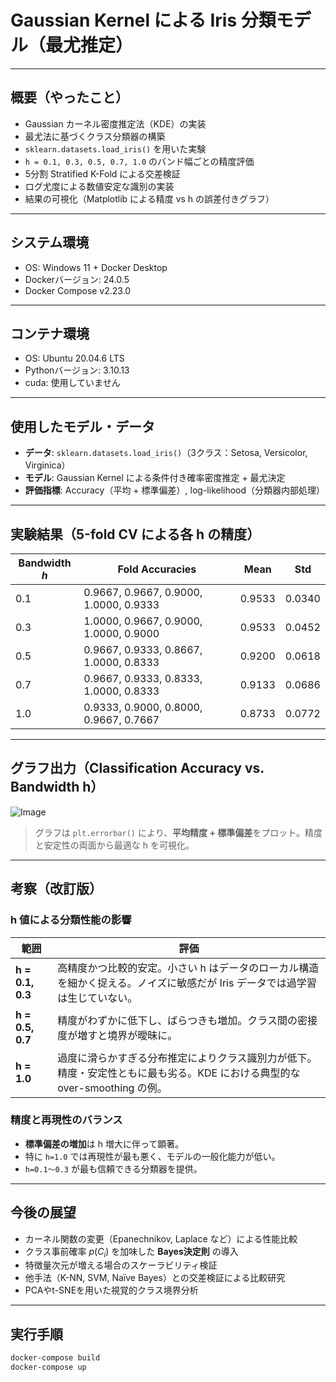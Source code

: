 # Gaussian Kernel による Iris 分類モデル（最尤推定）

---

## 概要（やったこと）

* Gaussian カーネル密度推定法（KDE）の実装
* 最尤法に基づくクラス分類器の構築
* `sklearn.datasets.load_iris()` を用いた実験
* `h = 0.1, 0.3, 0.5, 0.7, 1.0` のバンド幅ごとの精度評価
* 5分割 Stratified K-Fold による交差検証
* ログ尤度による数値安定な識別の実装
* 結果の可視化（Matplotlib による精度 vs h の誤差付きグラフ）

---

## システム環境

* OS: Windows 11 + Docker Desktop
* Dockerバージョン: 24.0.5
* Docker Compose v2.23.0

---

## コンテナ環境

* OS: Ubuntu 20.04.6 LTS
* Pythonバージョン: 3.10.13
* cuda: 使用していません

---

## 使用したモデル・データ

* **データ**: `sklearn.datasets.load_iris()`（3クラス：Setosa, Versicolor, Virginica）
* **モデル**: Gaussian Kernel による条件付き確率密度推定 + 最尤決定
* **評価指標**: Accuracy（平均 + 標準偏差）, log-likelihood（分類器内部処理）

---

## 実験結果（5-fold CV による各 h の精度）

| Bandwidth $h$ | Fold Accuracies                        | Mean   | Std    |
| ------------- | -------------------------------------- | ------ | ------ |
| 0.1           | 0.9667, 0.9667, 0.9000, 1.0000, 0.9333 | 0.9533 | 0.0340 |
| 0.3           | 1.0000, 0.9667, 0.9000, 1.0000, 0.9000 | 0.9533 | 0.0452 |
| 0.5           | 0.9667, 0.9333, 0.8667, 1.0000, 0.8333 | 0.9200 | 0.0618 |
| 0.7           | 0.9667, 0.9333, 0.8333, 1.0000, 0.8333 | 0.9133 | 0.0686 |
| 1.0           | 0.9333, 0.9000, 0.8000, 0.9667, 0.7667 | 0.8733 | 0.0772 |

---

## グラフ出力（Classification Accuracy vs. Bandwidth h）

![Image](https://github.com/user-attachments/assets/9d759232-f5e8-421b-813f-855594414983)


> グラフは `plt.errorbar()` により、**平均精度 + 標準偏差**をプロット。精度と安定性の両面から最適な h を可視化。

---

## 考察（改訂版）

### h 値による分類性能の影響

| 範囲               | 評価                                                                      |
| ---------------- | ----------------------------------------------------------------------- |
| **h = 0.1, 0.3** | 高精度かつ比較的安定。小さい h はデータのローカル構造を細かく捉える。ノイズに敏感だが Iris データでは過学習は生じていない。      |
| **h = 0.5, 0.7** | 精度がわずかに低下し、ばらつきも増加。クラス間の密接度が増すと境界が曖昧に。                                  |
| **h = 1.0**      | 過度に滑らかすぎる分布推定によりクラス識別力が低下。精度・安定性ともに最も劣る。KDE における典型的な over-smoothing の例。 |

### 精度と再現性のバランス

* **標準偏差の増加**は h 増大に伴って顕著。
* 特に `h=1.0` では再現性が最も悪く、モデルの一般化能力が低い。
* `h=0.1〜0.3` が最も信頼できる分類器を提供。

---

## 今後の展望

* カーネル関数の変更（Epanechnikov, Laplace など）による性能比較
* クラス事前確率 $p(C_i)$ を加味した **Bayes決定則** の導入
* 特徴量次元が増える場合のスケーラビリティ検証
* 他手法（K-NN, SVM, Naïve Bayes）との交差検証による比較研究
* PCAやt-SNEを用いた視覚的クラス境界分析

---

## 実行手順
```bash
docker-compose build
docker-compose up
```
